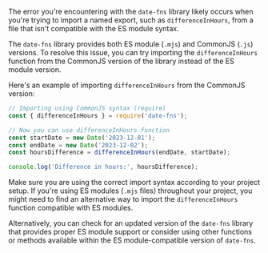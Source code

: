 The error you're encountering with the `date-fns` library likely occurs when you're trying to import a named export, such as `differenceInHours`, from a file that isn't compatible with the ES module syntax.

The `date-fns` library provides both ES module (`.mjs`) and CommonJS (`.js`) versions. To resolve this issue, you can try importing the `differenceInHours` function from the CommonJS version of the library instead of the ES module version.

Here's an example of importing `differenceInHours` from the CommonJS version:

```javascript
// Importing using CommonJS syntax (require)
const { differenceInHours } = require('date-fns');

// Now you can use differenceInHours function
const startDate = new Date('2023-12-01');
const endDate = new Date('2023-12-02');
const hoursDifference = differenceInHours(endDate, startDate);

console.log('Difference in hours:', hoursDifference);
```

Make sure you are using the correct import syntax according to your project setup. If you're using ES modules (`.mjs` files) throughout your project, you might need to find an alternative way to import the `differenceInHours` function compatible with ES modules. 

Alternatively, you can check for an updated version of the `date-fns` library that provides proper ES module support or consider using other functions or methods available within the ES module-compatible version of `date-fns`.
